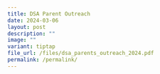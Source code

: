 ```yaml
---
title: DSA Parent Outreach
date: 2024-03-06
layout: post
description: ""
image: ""
variant: tiptap
file_url: /files/dsa_parents_outreach_2024.pdf
permalink: /permalink/
---
```

